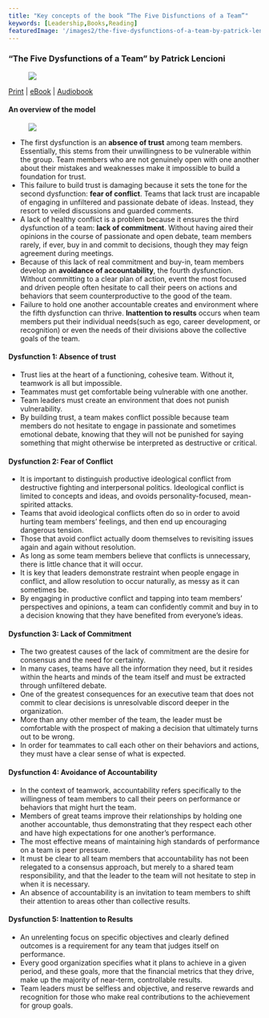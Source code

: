 ```yaml
---
title: "Key concepts of the book “The Five Disfunctions of a Team”"
keywords: [Leadership,Books,Reading]
featuredImage: '/images2/the-five-dysfunctions-of-a-team-by-patrick-lencioni-0.jpg'
---
```


### “The Five Dysfunctions of a Team” by Patrick Lencioni

<figure>

![](/images2/the-five-dysfunctions-of-a-team-by-patrick-lencioni-0.jpg)

</figure>

[Print](https://amzn.to/32a14ap) | [eBook](https://amzn.to/38V5a8Z) | [Audiobook](https://amzn.to/32fR0N8)

#### An overview of the model

<figure>

![](/images2/the-five-dysfunctions-of-a-team-by-patrick-lencioni-1.png)

</figure>

*   The first dysfunction is an **absence of trust** among team members. Essentially, this stems from their unwillingness to be vulnerable within the group. Team members who are not genuinely open with one another about their mistakes and weaknesses make it impossible to build a foundation for trust.
*   This failure to build trust is damaging because it sets the tone for the second dysfunction: **fear of conflict**. Teams that lack trust are incapable of engaging in unfiltered and passionate debate of ideas. Instead, they resort to veiled discussions and guarded comments.
*   A lack of healthy conflict is a problem because it ensures the third dysfunction of a team: **lack of commitment**. Without having aired their opinions in the course of passionate and open debate, team members rarely, if ever, buy in and commit to decisions, though they may feign agreement during meetings.
*   Because of this lack of real commitment and buy-in, team members develop an **avoidance of accountability**, the fourth dysfunction. Without committing to a clear plan of action, event the most focused and driven people often hesitate to call their peers on actions and behaviors that seem counterproductive to the good of the team.
*   Failure to hold one another accountable creates and environment where the fifth dysfunction can thrive. **Inattention to results** occurs when team members put their individual needs(such as ego, career development, or recognition) or even the needs of their divisions above the collective goals of the team.

#### Dysfunction 1: Absence of trust

*   Trust lies at the heart of a functioning, cohesive team. Without it, teamwork is all but impossible.
*   Teammates must get comfortable being vulnerable with one another.
*   Team leaders must create an environment that does not punish vulnerability.
*   By building trust, a team makes conflict possible because team members do not hesitate to engage in passionate and sometimes emotional debate, knowing that they will not be punished for saying something that might otherwise be interpreted as destructive or critical.

#### Dysfunction 2: Fear of Conflict

*   It is important to distinguish productive ideological conflict from destructive fighting and interpersonal politics. Ideological conflict is limited to concepts and ideas, and ovoids personality-focused, mean-spirited attacks.
*   Teams that avoid ideological conflicts often do so in order to avoid hurting team members’ feelings, and then end up encouraging dangerous tension.
*   Those that avoid conflict actually doom themselves to revisiting issues again and again without resolution.
*   As long as some team members believe that conflicts is unnecessary, there is little chance that it will occur.
*   It is key that leaders demonstrate restraint when people engage in conflict, and allow resolution to occur naturally, as messy as it can sometimes be.
*   By engaging in productive conflict and tapping into team members’ perspectives and opinions, a team can confidently commit and buy in to a decision knowing that they have benefited from everyone’s ideas.

#### Dysfunction 3: Lack of Commitment

*   The two greatest causes of the lack of commitment are the desire for consensus and the need for certainty.
*   In many cases, teams have all the information they need, but it resides within the hearts and minds of the team itself and must be extracted through unfiltered debate.
*   One of the greatest consequences for an executive team that does not commit to clear decisions is unresolvable discord deeper in the organization.
*   More than any other member of the team, the leader must be comfortable with the prospect of making a decision that ultimately turns out to be wrong.
*   In order for teammates to call each other on their behaviors and actions, they must have a clear sense of what is expected.

#### Dysfunction 4: Avoidance of Accountability

*   In the context of teamwork, accountability refers specifically to the willingness of team members to call their peers on performance or behaviors that might hurt the team.
*   Members of great teams improve their relationships by holding one another accountable, thus demonstrating that they respect each other and have high expectations for one another’s performance.
*   The most effective means of maintaining high standards of performance on a team is peer pressure.
*   It must be clear to all team members that accountability has not been relegated to a consensus approach, but merely to a shared team responsibility, and that the leader to the team will not hesitate to step in when it is necessary.
*   An absence of accountability is an invitation to team members to shift their attention to areas other than collective results.

#### Dysfunction 5: Inattention to Results

*   An unrelenting focus on specific objectives and clearly defined outcomes is a requirement for any team that judges itself on performance.
*   Every good organization specifies what it plans to achieve in a given period, and these goals, more that the financial metrics that they drive, make up the majority of near-term, controllable results.
*   Team leaders must be selfless and objective, and reserve rewards and recognition for those who make real contributions to the achievement for group goals.
